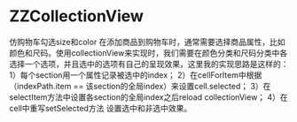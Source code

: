 # ZZCollectionView
仿购物车勾选size和color
在添加商品到购物车时，通常需要选择商品属性，比如颜色和尺码。使用collectionView来实现时，我们需要在颜色分类和尺码分类中各选择一个选项，并且选中的选项有自己的呈现效果，这里我的实现思路是这样的：
1）每个section用一个属性记录被选中的index；
2）在cellForItem中根据（indexPath.item == 该section的全局index）来设置cell.selected；
3）在selectItem方法中设置各section的全局index之后reload collectionView；
4）在cell中重写setSelected方法 设置选中和非选中效果。
